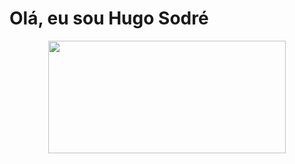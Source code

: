<h1> Olá, eu sou Hugo Sodré </h1>

<div align="center">
<img width="380px" height="180em" src="https://github-readme-stats.vercel.app/api/top-langs/?username=Hugo-Sodre&layout=compact&langs_count=7&theme=dracula"/>
</div>

